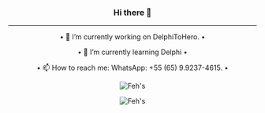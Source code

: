 <h3 align="center">
   Hi there 👋
</h3>
<hr>
<p align="center">
   • 🔭 I’m currently working on DelphiToHero. •
</p>
<p align="center">
   • 🌱 I’m currently learning Delphi •
</p>
<p align="center">
   •  📫 How to reach me: WhatsApp: +55 (65) 9.9237-4615. •
</p>

<p align="center">
   <img src="https://github-readme-stats.vercel.app/api?username=DevFeh&show_icons=true&theme=synthwave" alt="Feh's" />
</p>
<p align="center">
   <img src="https://github-readme-stats.vercel.app/api/top-langs/?username=DevFeh&theme=synthwave&layout=compact" alt="Feh's" />
</p>

